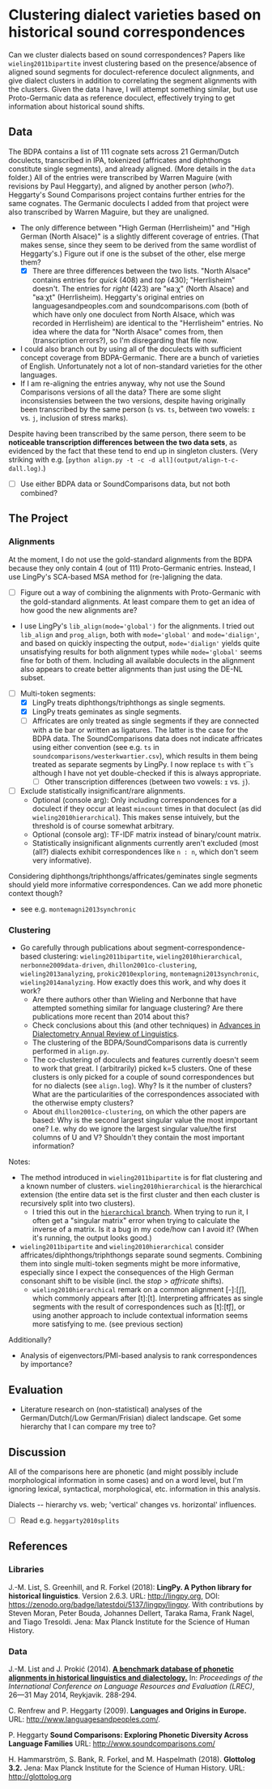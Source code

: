 # Clustering dialect varieties based on historical sound correspondences

Can we cluster dialects based on sound correspondences? Papers like `wieling2011bipartite` invest clustering based on the presence/absence of aligned sound segments for doculect-reference doculect alignments, and give dialect clusters in addition to correlating the segment alignments with the clusters. Given the data I have, I will attempt something similar, but use Proto-Germanic data as reference doculect, effectively trying to get information about historical sound shifts.

## Data

The BDPA contains a list of 111 cognate sets across 21 German/Dutch doculects, transcribed in IPA, tokenized (affricates and diphthongs constitute single segments), and already aligned. (More details in the `data` folder.) All of the entries were transcribed by Warren Maguire (with revisions by Paul Heggarty), and aligned by another person (*who?*).
Heggarty's Sound Comparisons project contains further entries for the same cognates. The Germanic doculects I added from that project were also transcribed by Warren Maguire, but they are unaligned. 

- The only difference between "High German (Herrlisheim)" and "High German (North Alsace)" is a slightly different coverage of entries. (That makes sense, since they seem to be derived from the same wordlist of Heggarty's.) Figure out if one is the subset of the other, else merge them?
  - [x] There are three differences between the two lists. "North Alsace" contains entries for _quick_ (408) and _top_ (430); "Herrlisheim" doesn't. The entries for _right_ (423) are "ʁaːχ" (North Alsace) and "ʁaːχt" (Herrlisheim). Heggarty's original entries on languagesandpeoples.com and soundcomparisons.com (both of which have only one doculect from North Alsace, which was recorded in Herrlisheim) are identical to the "Herrlisheim" entries. No idea where the data for "North Alsace" comes from, then (transcription errors?), so I'm disregarding that file now.
- I could also branch out by using all of the doculects with sufficient concept coverage from BDPA-Germanic. There are a bunch of varieties of English. Unfortunately not a lot of non-standard varieties for the other languages.
- If I am re-aligning the entries anyway, why not use the Sound Comparisons versions of all the data? There are some slight inconsistensies between the two versions, despite having originally been transcribed by the same person (`ʦ` vs. `ts`, between two vowels: `ɪ` vs. `j`, inclusion of stress marks).

Despite having been transcribed by the same person, there seem to be **noticeable transcription differences between the two data sets**, as evidenced by the fact that these tend to end up in singleton clusters. (Very striking with e.g. [`python align.py -t -c -d all](output/align-t-c-dall.log)`.)

- [ ] Use either BDPA data or SoundComparisons data, but not both combined?

## The Project

### Alignments

At the moment, I do not use the gold-standard alignments from the BDPA because they only contain 4 (out of 111) Proto-Germanic entries. Instead, I use LingPy's SCA-based MSA method for (re-)aligning the data.

- [ ] Figure out a way of combining the alignments with Proto-Germanic with the gold-standard alignments. At least compare them to get an idea of how good the new alignments are?
- I use LingPy's `lib_align(mode='global')` for the alignments. I tried out `lib_align` and `prog_align`, both with `mode='global'` and `mode='dialign'`, and based on quickly inspecting the output, `mode='dialign'` yields quite unsatisfying results for both alignment types while `mode='global'` seems fine for both of them. Including all available doculects in the alignment also appears to create better alignments than just using the DE-NL subset.
- [ ] Multi-token segments:
  - [x] LingPy treats diphthongs/triphthongs as single segments.
  - [x] LingPy treats geminates as single segments.
  - [ ] Affricates are only treated as single segments if they are connected with a tie bar or written as ligatures. The latter is the case for the BDPA data. The SoundComparisons data does not indicate affricates using either convention (see e.g.  `ts` in `soundcomparisons/westerkwartier.csv`), which results in them being treated as separate segments by LingPy. I now replace `ts` with `t͡s` although I have not yet double-checked if this is always appropriate.
    - [ ] Other transcription differences (between two vowels: `ɪ` vs. `j`).
- [ ] Exclude statistically insignificant/rare alignments.
  - Optional (console arg): Only including correspondences for a doculect if they occur at least `mincount` times in that doculect (as did `wieling2010hierarchical`). This makes sense intuively, but the threshold is of course somewhat arbitrary.
  - Optional (console arg): TF-IDF matrix instead of binary/count matrix.
  - Statistically insignificant alignments currently aren't excluded (most (all?) dialects exhibit correspondences like `n : n`, which don't seem very informative).


Considering diphthongs/triphthongs/affricates/geminates single segments should yield more informative correspondences. Can we add more phonetic context though? 

- see e.g. `montemagni2013synchronic`

### Clustering

- Go carefully through publications about segment-correspondence-based clustering: `wieling2011bipartite`, `wieling2010hierarchical`, `nerbonne2009data-driven`, `dhillon2001co-clustering`, `wieling2013analyzing`, `prokic2010exploring`, `montemagni2013synchronic`, `wieling2014analyzing`. How exactly does this work, and why does it work? 
  - Are there authors other than Wieling and Nerbonne that have attempted something similar for language clustering? Are there publications more recent than 2014 about this?
  - Check conclusions about this (and other techniques) in [Advances in Dialectometry
Annual Review of Linguistics](https://www.annualreviews.org/doi/full/10.1146/annurev-linguist-030514-124930).
  - The clustering of the BDPA/SoundComparisons data is currently performed in `align.py`.
  - The co-clustering of doculects and features currently doesn't seem to work that great. I (arbitrarily) picked k=5 clusters. One of these clusters is only picked for a couple of sound correspondences but for no dialects (see `align.log`). Why? Is it the number of clusters? What are the particularities of the correspondences associated with the otherwise empty clusters?
  - About `dhillon2001co-clustering`, on which the other papers are based: Why is the second largest singular value the most important one? I.e. why do we ignore the largest singular value/the first columns of U and V? Shouldn't they contain the most important information?


Notes:
- The method introduced in `wieling2011bipartite` is for flat clustering and a known number of clusters. `wieling2010hierarchical` is the hierarchical extension (the entire data set is the first cluster and then each cluster is recursively split into two clusters).
  - I tried this out in the [`hierarchical` branch](https://github.com/verenablaschke/dialect-clustering/tree/hierarchical). When trying to run it, I often get a "singular matrix" error when trying to calculate the inverse of a matrix. Is it a bug in my code/how can I avoid it? (When it's running, the output looks good.)
- `wieling2011bipartite` and `wieling2010hierarchical` consider affricates/diphthongs/triphthongs separate sound segments. Combining them into single multi-token segments might be more informative, especially since I expect the consequences of the High German consonant shift to be visible (incl. the *stop* > *affricate* shifts).
  - `wieling2010hierarchical` remark on a common alignment [-]:[ʃ], which commonly appears after [t]:[t]. Interpreting affricates as single segments with the result of correspondences such as [t]:[t͡ʃ], or using another approach to include contextual information seems more satisfying to me. (see previous section)


Additionally?
- Analysis of eigenvectors/PMI-based analysis to rank correspondences by importance?

## Evaluation

- Literature research on (non-statistical) analyses of the German/Dutch(/Low German/Frisian) dialect landscape. Get some hierarchy that I can compare my tree to?

## Discussion

All of the comparisons here are phonetic (and might possibly include morphological information in some cases) and on a word level, but I'm ignoring lexical, syntactical, morphological, etc. information in this analysis.

Dialects -- hierarchy vs. web; 'vertical' changes vs. horizontal' influences.

- [ ] Read e.g. `heggarty2010splits`

## References

### Libraries

J.-M. List, S. Greenhill, and R. Forkel (2018):
**LingPy. A Python library for historical linguistics**. 
Version 2.6.3. 
URL: http://lingpy.org, 
DOI: https://zenodo.org/badge/latestdoi/5137/lingpy/lingpy. 
With contributions by Steven Moran, Peter Bouda, Johannes Dellert, Taraka Rama, Frank Nagel, and Tiago Tresoldi. 
Jena: Max Planck Institute for the Science of Human History.

### Data

J.-M. List and J. Prokić (2014). 
[**A benchmark database of phonetic alignments in historical linguistics and dialectology.**](https://pdfs.semanticscholar.org/4bd4/0ed75369e07756b338f81a9c9529e207e279.pdf)
In: *Proceedings of the International Conference on Language Resources and Evaluation (LREC)*, 26—31 May 2014, Reykjavik. 288-294.

C. Renfrew and P. Heggarty (2009).
**Languages and Origins in Europe.**
URL: http://www.languagesandpeoples.com/.

P. Heggarty 
**Sound Comparisons: Exploring Phonetic Diversity Across Language Families** 
URL: http://www.soundcomparisons.com/

H. Hammarström, S. Bank, R. Forkel, and M. Haspelmath (2018).
**Glottolog 3.2.**
Jena: Max Planck Institute for the Science of Human History.
URL: http://glottolog.org
